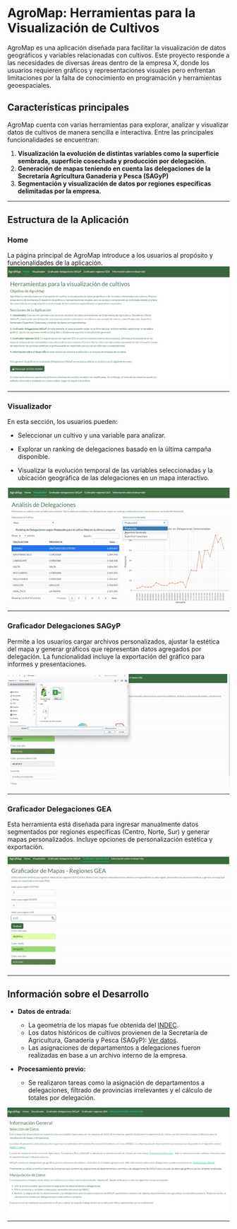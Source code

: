 # **AgroMap: Herramientas para la Visualización de Cultivos**

AgroMap es una aplicación diseñada para facilitar la visualización de datos geográficos y variables relacionadas con cultivos. Este proyecto responde a las necesidades de diversas áreas dentro de la empresa X, donde los usuarios requieren gráficos y representaciones visuales pero enfrentan limitaciones por la falta de conocimiento en programación y herramientas geoespaciales.

## **Características principales**
AgroMap cuenta con varias herramientas para explorar, analizar y visualizar datos de cultivos de manera sencilla e interactiva. Entre las principales funcionalidades se encuentran:

1. **Visualización la evolución de distintas variables como la superficie sembrada, superficie cosechada y producción por delegación.**
2. **Generación de mapas teniendo en cuenta las delegaciones de la Secretaría Agricultura Ganadería y Pesca (SAGyP)**
3. **Segmentación y visualización de datos por regiones específicas delimitadas por la empresa.**

---

## **Estructura de la Aplicación**

### **Home**

La página principal de AgroMap introduce a los usuarios al propósito y funcionalidades de la aplicación. 
![Home](recursos_README/home.png)

---

### **Visualizador**

En esta sección, los usuarios pueden:

- Seleccionar un cultivo y una variable para analizar.

- Explorar un ranking de delegaciones basado en la última campaña disponible.

- Visualizar la evolución temporal de las variables seleccionadas y la ubicación geográfica de las delegaciones en un mapa interactivo.

![Visualizador](recursos_README/visualizador.gif)

---

### **Graficador Delegaciones SAGyP**
Permite a los usuarios cargar archivos personalizados, ajustar la estética del mapa y generar gráficos que representan datos agregados por delegación. La funcionalidad incluye la exportación del gráfico para informes y presentaciones.

![Graficador Delegaciones SAGyP](recursos_README/sagyp.gif)

---

### **Graficador Delegaciones GEA**
Esta herramienta está diseñada para ingresar manualmente datos segmentados por regiones específicas (Centro, Norte, Sur) y generar mapas personalizados. Incluye opciones de personalización estética y exportación.

![Graficador Delegaciones GEA](recursos_README/gea.gif)

---

## **Información sobre el Desarrollo**

- **Datos de entrada:**
  - La geometría de los mapas fue obtenida del [INDEC](https://www.indec.gob.ar/indec/web/Institucional-Indec-Codgeo).
  - Los datos históricos de cultivos provienen de la Secretaría de Agricultura, Ganadería y Pesca (SAGyP): [Ver datos](https://datosestimaciones.magyp.gob.ar/reportes.php?reporte=Estimaciones).
  - Las asignaciones de departamentos a delegaciones fueron realizadas en base a un archivo interno de la empresa.

- **Procesamiento previo:**
  - Se realizaron tareas como la asignación de departamentos a delegaciones, filtrado de provincias irrelevantes y el cálculo de totales por delegación.

![Desarrollo](recursos_README/info.png)

---


